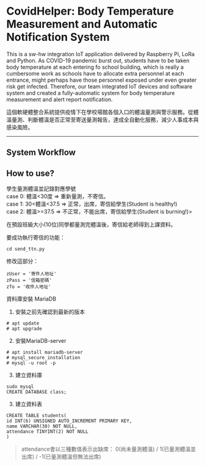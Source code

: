 # CovidHelper: Body Temperature Measurement and Automatic Notification System

This is a sw-hw integration IoT application delivered by Raspberry Pi, LoRa and Python. 
As COVID-19 pandemic burst out, students have to be taken body temperature at each entering fo school building, which is really a cumbersome work as schools have to allocate extra personnel at each entrance, might perhaps have those personnel exposed under even greater risk get infected. 
Therefore, our team integrated IoT devices and software system and created a fully-automatic system for body temperature measurement and alert report notification. 

這個軟硬體整合系統提供疫情下在學校場館各個入口的體溫量測與警示服務。從體溫量測、判斷體溫是否正常至寄送量測報告，達成全自動化服務，減少人事成本與感染風險。

---
## System Workflow


 

## How to use?
學生量測體溫並記錄對應學號<br>
 case 0: 體溫<30度 => 重新量測，不寄信。<br>
 case 1: 30<體溫<37.5 => 正常，出席，寄信給學生(Student is healthy!)<br>
 case 2: 體溫>=37.5 => 不正常，不能出席，寄信給學生(Student is burning!)><br>
 
在預設班級大小(10位)同學都量測完體溫後，寄信給老師得到上課資料。

要成功執行寄信的功能：
```
cd send_ttn.py
```
修改這部分：
```
zUser = '寄件人地址'
zPass = '信箱密碼'
zTo = '收件人地址'
```

資料庫安裝 MariaDB
1. 安裝之前先確認到最新的版本
```
# apt update
# apt upgrade
```
2. 安裝MariaDB-server
```
# apt install mariadb-server
# mysql_secure_installation
# mysql -u root -p
```
3. 建立資料庫
```
sudo mysql
CREATE DATABASE class;
```
3. 建立資料表
```
CREATE TABLE students(
id INT(6) UNSIGNED AUTO_INCREMENT PRIMARY KEY,
name VARCHAR(30) NOT NULL,
attendance TINYINT(2) NOT NULL
) 
```
> attendance會以三種數值表示出缺席： 0(尚未量測體溫) / 1(已量測體溫並出席) / -1(已量測體溫但無法出席)


